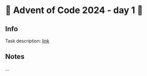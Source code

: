 # 🎄 Advent of Code 2024 - day 1 🎄

## Info

Task description: [link](https://adventofcode.com/2024/day/1)

## Notes

...